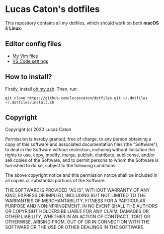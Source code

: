 # Lucas Caton's dotfiles

This repository contains all my dotfiles, which should work on both **macOS** & **Linux**.

## Editor config files

* [My Vim files](https://github.com/lucascaton/vimfiles)
* [VS Code settings](https://github.com/lucascaton/dotfiles/tree/master/other_files/vscode)

## How to install?

Firstly, install [oh my zsh](https://github.com/robbyrussell/oh-my-zsh). Then, run:

    git clone https://github.com/lucascaton/dotfiles.git ~/.dotfiles
    ~/.dotfiles/install.sh

## Copyright

Copyright (c) 2020 Lucas Caton

Permission is hereby granted, free of charge, to any person obtaining a copy of this software and associated documentation files (the "Software"), to deal in the Software without restriction, including without limitation the rights to use, copy, modify, merge, publish, distribute, sublicense, and/or sell copies of the Software, and to permit persons to whom the Software is furnished to do so, subject to the following conditions:

The above copyright notice and this permission notice shall be included in all copies or substantial portions of the Software.

THE SOFTWARE IS PROVIDED "AS IS", WITHOUT WARRANTY OF ANY KIND, EXPRESS OR IMPLIED, INCLUDING BUT NOT LIMITED TO THE WARRANTIES OF MERCHANTABILITY, FITNESS FOR A PARTICULAR PURPOSE AND NONINFRINGEMENT. IN NO EVENT SHALL THE AUTHORS OR COPYRIGHT HOLDERS BE LIABLE FOR ANY CLAIM, DAMAGES OR OTHER LIABILITY, WHETHER IN AN ACTION OF CONTRACT, TORT OR OTHERWISE, ARISING FROM, OUT OF OR IN CONNECTION WITH THE SOFTWARE OR THE USE OR OTHER DEALINGS IN THE SOFTWARE.
